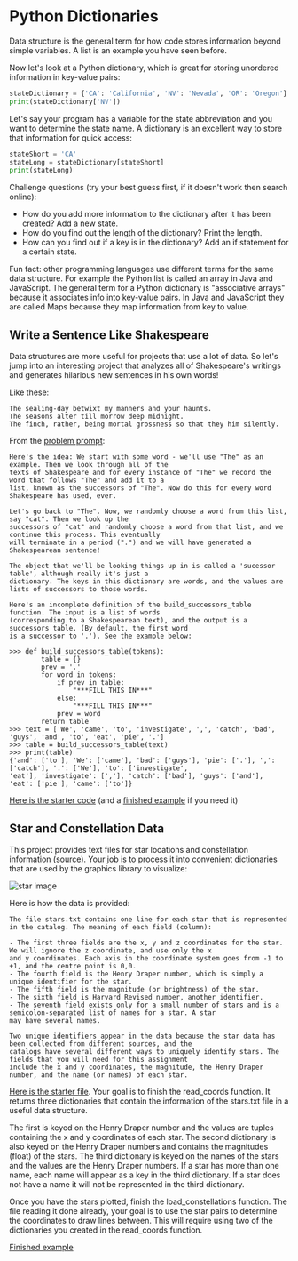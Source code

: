 # Python Dictionaries

Data structure is the general term for how code stores information beyond simple variables. A list is an example you have seen before.

Now let's look at a Python dictionary, which is great for storing unordered information in key-value pairs:

```python
stateDictionary = {'CA': 'California', 'NV': 'Nevada', 'OR': 'Oregon'}
print(stateDictionary['NV'])
```

Let's say your program has a variable for the state abbreviation and you want to determine the state name. A dictionary is an excellent way to store that information for quick access:

```python
stateShort = 'CA'
stateLong = stateDictionary[stateShort]
print(stateLong)
```

Challenge questions (try your best guess first, if it doesn't work then search online):
- How do you add more information to the dictionary after it has been created? Add a new state.
- How do you find out the length of the dictionary? Print the length.
- How can you find out if a key is in the dictionary? Add an if statement for a certain state.

Fun fact: other programming languages use different terms for the same data structure. For example the Python list is called an array in Java and JavaScript. The general term for a Python dictionary is "associative arrays" because it associates info into key-value pairs. In Java and JavaScript they are called Maps because they map information from key to value.



## Write a Sentence Like Shakespeare

Data structures are more useful for projects that use a lot of data. So let's jump into an interesting project that analyzes all of Shakespeare's writings and generates hilarious new sentences in his own words!

Like these:
```
The sealing-day betwixt my manners and your haunts.
The seasons alter till morrow deep midnight.
The finch, rather, being mortal grossness so that they him silently.
```

From the [problem prompt](https://inst.eecs.berkeley.edu/~cs61a/fa12/labs/lab06/lab06.php): 
```
Here's the idea: We start with some word - we'll use "The" as an example. Then we look through all of the 
texts of Shakespeare and for every instance of "The" we record the word that follows "The" and add it to a
list, known as the successors of "The". Now do this for every word Shakespeare has used, ever.

Let's go back to "The". Now, we randomly choose a word from this list, say "cat". Then we look up the 
successors of "cat" and randomly choose a word from that list, and we continue this process. This eventually 
will terminate in a period (".") and we will have generated a Shakespearean sentence!

The object that we'll be looking things up in is called a 'sucessor table', although really it's just a 
dictionary. The keys in this dictionary are words, and the values are lists of successors to those words.

Here's an incomplete definition of the build_successors_table function. The input is a list of words 
(corresponding to a Shakespearean text), and the output is a successors table. (By default, the first word 
is a successor to '.'). See the example below:

>>> def build_successors_table(tokens):
        table = {}
        prev = '.'
        for word in tokens:
            if prev in table:
                "***FILL THIS IN***"
            else:
                "***FILL THIS IN***"
            prev = word
        return table
>>> text = ['We', 'came', 'to', 'investigate', ',', 'catch', 'bad', 'guys', 'and', 'to', 'eat', 'pie', '.']
>>> table = build_successors_table(text)
>>> print(table)
{'and': ['to'], 'We': ['came'], 'bad': ['guys'], 'pie': ['.'], ',': ['catch'], '.': ['We'], 'to': ['investigate',
'eat'], 'investigate': [','], 'catch': ['bad'], 'guys': ['and'], 'eat': ['pie'], 'came': ['to']}
```

[Here is the starter code](https://trinket.io/library/trinkets/111bae66a7) (and a [finished example](https://trinket.io/library/trinkets/42f790558a) if you need it)



## Star and Constellation Data

This project provides text files for star locations and constellation information ([source](http://nifty.stanford.edu/2009/reid-starmap/starmap.html)). Your job is to process it into convenient dictionaries that are used by the graphics library to visualize:

![star image](https://user-images.githubusercontent.com/1643783/86145826-4865e500-baac-11ea-96ab-40f7737a6644.png)

Here is how the data is provided:
```
The file stars.txt contains one line for each star that is represented in the catalog. The meaning of each field (column):

- The first three fields are the x, y and z coordinates for the star. We will ignore the z coordinate, and use only the x
and y coordinates. Each axis in the coordinate system goes from -1 to +1, and the centre point is 0,0.
- The fourth field is the Henry Draper number, which is simply a unique identifier for the star.
- The fifth field is the magnitude (or brightness) of the star.
- The sixth field is Harvard Revised number, another identifier.
- The seventh field exists only for a small number of stars and is a semicolon-separated list of names for a star. A star
may have several names.

Two unique identifiers appear in the data because the star data has been collected from different sources, and the 
catalogs have several different ways to uniquely identify stars. The fields that you will need for this assignment 
include the x and y coordinates, the magnitude, the Henry Draper number, and the name (or names) of each star.
```

[Here is the starter file](https://trinket.io/library/trinkets/35352da3a3). Your goal is to finish the read_coords function. It returns three dictionaries that contain the information of the stars.txt file in a useful data structure. 

The first is keyed on the Henry Draper number and the values are tuples containing the x and y coordinates of each star. The second dictionary is also keyed on the Henry Draper numbers and contains the magnitudes (float) of the stars. The third dictionary is keyed on the names of the stars and the values are the Henry Draper numbers. If a star has more than one name, each name will appear as a key in the third dictionary. If a star does not have a name it will not be represented in the third dictionary.

Once you have the stars plotted, finish the load_constellations function. The file reading it done already, your goal is to use the star pairs to determine the coordinates to draw lines between. This will require using two of the dictionaries you created in the read_coords function.

[Finished example](https://trinket.io/library/trinkets/5feab16dff)
